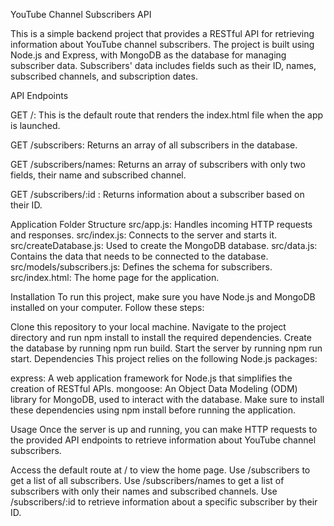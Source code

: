 YouTube Channel Subscribers API

This is a simple backend project that provides a RESTful API for retrieving information about YouTube channel subscribers. The project is built using Node.js and Express, with MongoDB as the database for managing subscriber data. Subscribers' data includes fields such as their ID, names, subscribed channels, and subscription dates.

API Endpoints

GET /: This is the default route that renders the index.html file when the app is launched.

GET /subscribers: Returns an array of all subscribers in the database.

GET /subscribers/names: Returns an array of subscribers with only two fields, their name and subscribed channel.

GET /subscribers/:id : Returns information about a subscriber based on their ID.


Application Folder Structure
src/app.js: Handles incoming HTTP requests and responses.
src/index.js: Connects to the server and starts it.
src/createDatabase.js: Used to create the MongoDB database.
src/data.js: Contains the data that needs to be connected to the database.
src/models/subscribers.js: Defines the schema for subscribers.
src/index.html: The home page for the application.

Installation
To run this project, make sure you have Node.js and MongoDB installed on your computer. Follow these steps:

Clone this repository to your local machine.
Navigate to the project directory and run npm install to install the required dependencies.
Create the database by running npm run build.
Start the server by running npm run start.
Dependencies
This project relies on the following Node.js packages:

express: A web application framework for Node.js that simplifies the creation of RESTful APIs.
mongoose: An Object Data Modeling (ODM) library for MongoDB, used to interact with the database.
Make sure to install these dependencies using npm install before running the application.

Usage
Once the server is up and running, you can make HTTP requests to the provided API endpoints to retrieve information about YouTube channel subscribers.

Access the default route at / to view the home page.
Use /subscribers to get a list of all subscribers.
Use /subscribers/names to get a list of subscribers with only their names and subscribed channels.
Use /subscribers/:id to retrieve information about a specific subscriber by their ID.
